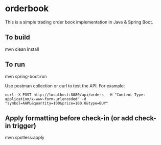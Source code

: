 # orderbook
This is a simple trading order book implementation in Java & Spring Boot.

## To build
mvn clean install

## To run
mvn spring-boot:run

Use postman collection or curl to test the API.
For example:
```
curl -X POST http://localhost:8080/api/orders  -H "Content-Type: application/x-www-form-urlencoded" -d "symbol=AAPL&quantity=100&price=100.0&type=BUY"
```


## Apply formatting before check-in (or add check-in trigger)
mvn spotless:apply

